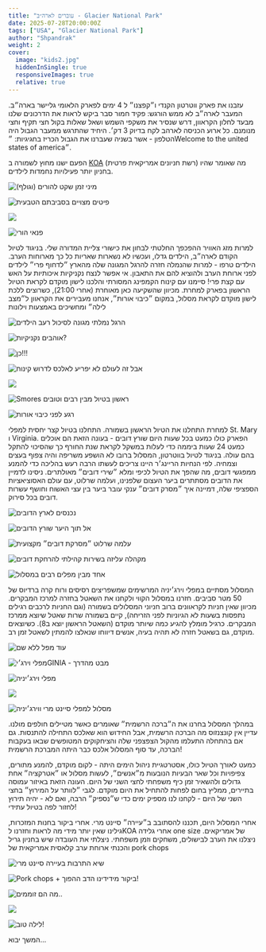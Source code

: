 ```yaml
---
title: "עוברים לארה״ב - Glacier National Park"
date: 2025-07-28T20:00:00Z
tags: ["USA", "Glacier National Park"]
author: "Shpandrak"
weight: 2
cover:
  image: "kids2.jpg"
  hiddenInSingle: true
  responsiveImages: true
  relative: true
---
```


עזבנו את פארק ווטרטון הקנדי ו״קפצנו״ ל 4 ימים לפארק הלאומי גליישר בארה״ב. המעבר לארה״ב לא ממש הורגש: פקיד חמור סבר ביקש לראות את הדרכונים שלנו מבעד לחלון הקראוון, דרש שנסיר את משקפי השמש ושאל שאלות בקול חצי תקיף וחצי מנומנם. כל ארוע הכניסה לארהב לקח בדיוק 3 דק׳. היחיד שהתרגש ממעבר הגבול היה הטלפון - אשר בשניה שעברנו את הגבול הכריז בחגיגיות: ״Welcome to the united states of america״.

הפעם ישנו מחוץ לשמורה ב [KOA](https://koa.com/campgrounds/st-mary/) (רשת חניונים אמריקאית פרטית) מה שאומר שהיו בחניון יותר פעילויות נחמדות לילדים.

![](miniGolf.jpg "מיני זמן שקט להורים (וגולף)")

![](poolJump.jpg "פיטים מצויים בסביבתם הטבעית")

![](jacuzzi.jpg)

![](nemalaYoga.jpg "פנאי הורי")

למרות מזג האוויר ההפכפך החלטתי לבחון את כישורי צליית המדורה שלי. בניגוד לטיול הקודם לארה״ב, הילדים גדלו, ועכשיו לא נשארות שאריות כל כך מארוחות הערב. הילדים טרפו - למרות שהנמלה חזרה להרגל המגונה שלה מהארץ ״לדחוף פרי״ לילדים לפני ארוחת הערב ולהוציא להם את התאבון. אי אפשר לנצח נקניקיות איכותיות על האש עם קצת פרי! סיימנו עם קינוח הקמפינג המסורתי והלכנו לישון מוקדם לקראת הטיול הראשון בפארק למחרת. מכיוון שהשקיעה כאן מאוחרת (אחרי 21:00), כשרוצים ללכת לישון מוקדם לקראת מסלול, במקום ״כיבוי אורות״, אנחנו מעבירים את הקראוון ל״מצב לילה״ ומחשיכים באמצעות וילונות

![](shuvFruit.jpg "הרגל נמלתי מגונה לסיכול רעב הילדים")

![](grillingSausage.jpg "אוהבים נקניקיות?")

![](dinnerSausage.jpg "כן!!!")

![](alexSmores.jpg "אבל זה לעולם לא יפריע לאלכס לדרוש קינוח")

![](peteGrillingMarsh.jpg)

![](eatingSmores.jpg "Smores ראשון בטיול מבין רבים וטובים")

![](sleepingRV.jpg "רגע לפני כיבוי אורות")

למחרת התחלנו את הטיול הראשון בשמורה. התחלנו בטיול קצר יחסית למפלי St. Mary ו Virginia. הפארק כולו כמעט בכל שעות היום שורץ דובים - בעונה הזאת הם אוכלים כמעט 24 שעות ביממה כדי לעלות במשקל לקראת שנת החורף כך שהסיכוי להתקל בהם עולה. בניגוד לטיול בווטרטון, המסלול ברובו לא הושפע משריפה והיה צפוף בעצים וצמחיה. לפי הנחיות הריינג׳ר היינו צריכים לעשתו הרבה רעש בהליכה כדי להמנע ממפגשי דובים, מה שהפך את הטיול לכיפי ומלא ״שירי דובים״ מאולתרים. ניסינו לדמיין את הדובים מסתתרים ביער העצום שלפנינו, ועלמה שרלוט, עם עולם האסוציאציות הספציפי שלה, דמיינה איך ״מסרק דובים״ ענקי עובר ביער בין עצי האשוח וחושף עשרות דובים בכל סירוק.

![](stMaryFalls3.jpg "נכנסים לארץ הדובים")

![](stMaryFalls1.jpg "אל תוך היער שורץ הדובים")

![](stMaryFalls8.jpg "עלמה שרלוט ״מסרקת דובים״ מקצועית")

![](stMaryFalls12.jpg "מקהלה עליזה בשירות קהילתי להרחקת דובים")

![](stMaryFalls4.jpg "אחד מבין מפלים רבים במסלול")

המסלול מסתיים במפלי וירג׳יניה המרשימים שמשפריצים רסיסים ורוח קרה ברדיוס של 50 מטר סביבים. חזרנו במסלול הקווי ולקחנו את השאטל בחזרה למרכז המבקרים. מכיוון שאין חניות לקראוונים ברוב חניוני המסלולים בשמורה (וגם החניות לרכבים רגילים נתפסות בשעות לא הגיוניות לפני הזריחה), קיים בשמורה שרות שאטל שיוצא ממרכז המבקרים. כרגיל מומלץ להגיע כמה שיותר מוקדם (השאטל הראשון יוצא ב8). כשיוצאים מוקדם, גם בשאטל חזרה לא תהיה בעיה, אנשים דיווחו שנאלצו להמתין לשאטל זמן רב.

![](stMaryFalls7.jpg "עוד מפל ללא שם")

![](stMaryFalls5.jpg "מפלי וירג׳יGINIA - מבט מהדרך")

![](stMaryFalls10.jpg "מפלי וירג׳יניה")

![](stMaryFalls11.jpg)

![](stMaryTrailStats.jpg "מסלול למפלי סיינט מרי ווירג׳יניה")

במהלך המסלול בחרנו את ה״ברכה הרשמית״ שאומרים כאשר מטיילים חולפים מולנו. עדיין אין קונצנזוס מה הברכה הרשמית, אבל החידוש הוא שאלכס התחילה להתנסות. גם אם בהתחלה התעלמו מהקול הצפצפני שלה והציחקוקים המטופשים שבאו בעקבות הברכה, עד סוף המסלול אלכס כבר היתה המברכת הרשמית!

כמעט לאורך הטיול כולו, אסטרטגיית ניהול הימים היתה - לקום מוקדם, להמנע מתורים, צפיפויות וכל שאר הבעיות הנובעות מ״אנשים״, לעשות מסלול או ״אטרקציה״ אחת גדולים ולהשאיר זמן כיף משפחתי לחצי השני של היום. העונה הזאת באיזור עמוסה בתיירים, ממליץ בחום לפחות להתחיל את היום מוקדם. לגבי ״לוותר על המירוץ״ בחצי השני של היום - לקחנו לנו מספיק ימים כדי ש״נספיק״  הרבה, ואם לא - יהיה תירוץ לחזור לפה בטיול עתידי!

אחרי המסלול היום, תכננו להסתובב ב״עיירה״ סיינט מרי. אחרי ביקור בחנות המזכרות, גילינו שאין יותר מידי מה לראות וחזרנו לKOA אחרי גלידה one size של אמריקאים. ניצלנו את הערב לבישולים, משחקים וזמן משפחתי. ניצלתי את העובדה שיש בחניון גריל והכנתי ארוחת ערב קלאסית אמריקאית של  pork chops

![](iceCreamStMary.jpg "שיא התרבות בעיירה סיינט מרי")

![](porkChops.jpg "Pork chops + ביקור מידידינו הדב ההפוך!")

![](kids.jpg "מה הם זוממים..")

![](kids2.jpg)

![](goodNight.jpg "לילה טוב!")

המשך יבוא...